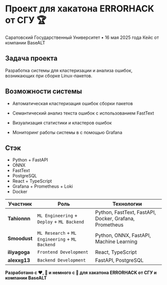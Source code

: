 # Проект для хакатона ERRORHACK от СГУ 🏆
Саратовский Государственный Университет • 16 мая 2025 года
Кейс от компании BaseALT

## Задача проекта
Разработка системы для кластеризации и анализа ошибок, возникающих при сборке Linux-пакетов.

## Возможности системы
- Автоматическая кластеризация ошибок сборки пакетов 

- Семантический анализ текста ошибок с использованием FastText 

- Визуализация статистики и кластеров ошибок

- Мониторинг работы системы в с помощью Grafana

## Стэк
- Python + FastAPI
- ONNX
- FastText
- PostgreSQL
- React + TypeScript
- Grafana + Prometheus + Loki
- Docker


| Участник | Роль | Технологии |
|----------|------|------------|
| **Tahionnn** | `ML Engineering` + `Deploy` + `ML Backend` | Python, FastText, FastAPI, Docker, Grafana, Prometheus |
| **Smoodust** | `ML Research` + `ML Engineering` + `ML Backend` | Python, ONNX, FastAPI, Machine Learning |
| **iliyagoga** | `Frontend Development` | React, TypeScript |
| **alexxg13** | `Backend Development` | FastAPI, PostgreSQL |

**Разработано с ❤️, 🐧 и немного с 🤬 для хакатона ERRORHACK от СГУ и компании BaseALT** 
